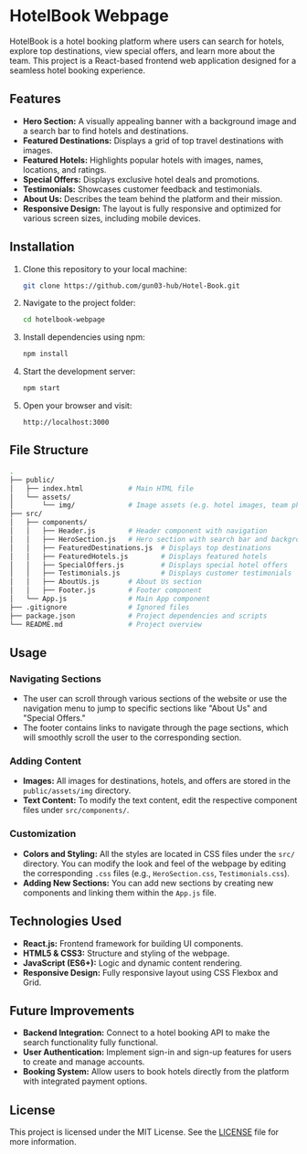 # HotelBook Webpage

HotelBook is a hotel booking platform where users can search for hotels, explore top destinations, view special offers, and learn more about the team. This project is a React-based frontend web application designed for a seamless hotel booking experience.

## Features

- **Hero Section:** A visually appealing banner with a background image and a search bar to find hotels and destinations.
- **Featured Destinations:** Displays a grid of top travel destinations with images.
- **Featured Hotels:** Highlights popular hotels with images, names, locations, and ratings.
- **Special Offers:** Displays exclusive hotel deals and promotions.
- **Testimonials:** Showcases customer feedback and testimonials.
- **About Us:** Describes the team behind the platform and their mission.
- **Responsive Design:** The layout is fully responsive and optimized for various screen sizes, including mobile devices.

## Installation

1. Clone this repository to your local machine:

   ```bash
   git clone https://github.com/gun03-hub/Hotel-Book.git
   ```

2. Navigate to the project folder:

   ```bash
   cd hotelbook-webpage
   ```

3. Install dependencies using npm:

   ```bash
   npm install
   ```

4. Start the development server:

   ```bash
   npm start
   ```

5. Open your browser and visit:

   ```
   http://localhost:3000
   ```

## File Structure

```bash
.
├── public/
│   ├── index.html           # Main HTML file
│   └── assets/
│       └── img/             # Image assets (e.g. hotel images, team photos)
├── src/
│   ├── components/
│   │   ├── Header.js        # Header component with navigation
│   │   ├── HeroSection.js   # Hero section with search bar and background image
│   │   ├── FeaturedDestinations.js  # Displays top destinations
│   │   ├── FeaturedHotels.js        # Displays featured hotels
│   │   ├── SpecialOffers.js         # Displays special hotel offers
│   │   ├── Testimonials.js          # Displays customer testimonials
│   │   ├── AboutUs.js       # About Us section
│   │   ├── Footer.js        # Footer component
│   └── App.js               # Main App component
├── .gitignore               # Ignored files
├── package.json             # Project dependencies and scripts
└── README.md                # Project overview
```

## Usage

### Navigating Sections
- The user can scroll through various sections of the website or use the navigation menu to jump to specific sections like "About Us" and "Special Offers."
- The footer contains links to navigate through the page sections, which will smoothly scroll the user to the corresponding section.

### Adding Content
- **Images:** All images for destinations, hotels, and offers are stored in the `public/assets/img` directory.
- **Text Content:** To modify the text content, edit the respective component files under `src/components/`.

### Customization
- **Colors and Styling:** All the styles are located in CSS files under the `src/` directory. You can modify the look and feel of the webpage by editing the corresponding `.css` files (e.g., `HeroSection.css`, `Testimonials.css`).
- **Adding New Sections:** You can add new sections by creating new components and linking them within the `App.js` file.

## Technologies Used

- **React.js:** Frontend framework for building UI components.
- **HTML5 & CSS3:** Structure and styling of the webpage.
- **JavaScript (ES6+):** Logic and dynamic content rendering.
- **Responsive Design:** Fully responsive layout using CSS Flexbox and Grid.

## Future Improvements

- **Backend Integration:** Connect to a hotel booking API to make the search functionality fully functional.
- **User Authentication:** Implement sign-in and sign-up features for users to create and manage accounts.
- **Booking System:** Allow users to book hotels directly from the platform with integrated payment options.

## License

This project is licensed under the MIT License. See the [LICENSE](LICENSE) file for more information.
